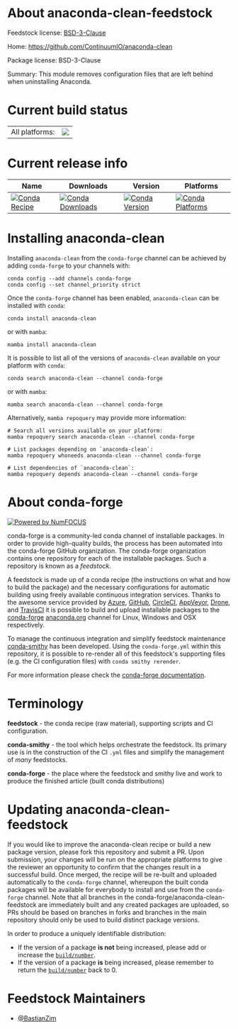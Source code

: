 About anaconda-clean-feedstock
==============================

Feedstock license: [BSD-3-Clause](https://github.com/conda-forge/anaconda-clean-feedstock/blob/main/LICENSE.txt)

Home: https://github.com/ContinuumIO/anaconda-clean

Package license: BSD-3-Clause

Summary: This module removes configuration files that are left behind when uninstalling Anaconda.

Current build status
====================


<table><tr><td>All platforms:</td>
    <td>
      <a href="https://dev.azure.com/conda-forge/feedstock-builds/_build/latest?definitionId=18238&branchName=main">
        <img src="https://dev.azure.com/conda-forge/feedstock-builds/_apis/build/status/anaconda-clean-feedstock?branchName=main">
      </a>
    </td>
  </tr>
</table>

Current release info
====================

| Name | Downloads | Version | Platforms |
| --- | --- | --- | --- |
| [![Conda Recipe](https://img.shields.io/badge/recipe-anaconda--clean-green.svg)](https://anaconda.org/conda-forge/anaconda-clean) | [![Conda Downloads](https://img.shields.io/conda/dn/conda-forge/anaconda-clean.svg)](https://anaconda.org/conda-forge/anaconda-clean) | [![Conda Version](https://img.shields.io/conda/vn/conda-forge/anaconda-clean.svg)](https://anaconda.org/conda-forge/anaconda-clean) | [![Conda Platforms](https://img.shields.io/conda/pn/conda-forge/anaconda-clean.svg)](https://anaconda.org/conda-forge/anaconda-clean) |

Installing anaconda-clean
=========================

Installing `anaconda-clean` from the `conda-forge` channel can be achieved by adding `conda-forge` to your channels with:

```
conda config --add channels conda-forge
conda config --set channel_priority strict
```

Once the `conda-forge` channel has been enabled, `anaconda-clean` can be installed with `conda`:

```
conda install anaconda-clean
```

or with `mamba`:

```
mamba install anaconda-clean
```

It is possible to list all of the versions of `anaconda-clean` available on your platform with `conda`:

```
conda search anaconda-clean --channel conda-forge
```

or with `mamba`:

```
mamba search anaconda-clean --channel conda-forge
```

Alternatively, `mamba repoquery` may provide more information:

```
# Search all versions available on your platform:
mamba repoquery search anaconda-clean --channel conda-forge

# List packages depending on `anaconda-clean`:
mamba repoquery whoneeds anaconda-clean --channel conda-forge

# List dependencies of `anaconda-clean`:
mamba repoquery depends anaconda-clean --channel conda-forge
```


About conda-forge
=================

[![Powered by
NumFOCUS](https://img.shields.io/badge/powered%20by-NumFOCUS-orange.svg?style=flat&colorA=E1523D&colorB=007D8A)](https://numfocus.org)

conda-forge is a community-led conda channel of installable packages.
In order to provide high-quality builds, the process has been automated into the
conda-forge GitHub organization. The conda-forge organization contains one repository
for each of the installable packages. Such a repository is known as a *feedstock*.

A feedstock is made up of a conda recipe (the instructions on what and how to build
the package) and the necessary configurations for automatic building using freely
available continuous integration services. Thanks to the awesome service provided by
[Azure](https://azure.microsoft.com/en-us/services/devops/), [GitHub](https://github.com/),
[CircleCI](https://circleci.com/), [AppVeyor](https://www.appveyor.com/),
[Drone](https://cloud.drone.io/welcome), and [TravisCI](https://travis-ci.com/)
it is possible to build and upload installable packages to the
[conda-forge](https://anaconda.org/conda-forge) [anaconda.org](https://anaconda.org/)
channel for Linux, Windows and OSX respectively.

To manage the continuous integration and simplify feedstock maintenance
[conda-smithy](https://github.com/conda-forge/conda-smithy) has been developed.
Using the ``conda-forge.yml`` within this repository, it is possible to re-render all of
this feedstock's supporting files (e.g. the CI configuration files) with ``conda smithy rerender``.

For more information please check the [conda-forge documentation](https://conda-forge.org/docs/).

Terminology
===========

**feedstock** - the conda recipe (raw material), supporting scripts and CI configuration.

**conda-smithy** - the tool which helps orchestrate the feedstock.
                   Its primary use is in the construction of the CI ``.yml`` files
                   and simplify the management of *many* feedstocks.

**conda-forge** - the place where the feedstock and smithy live and work to
                  produce the finished article (built conda distributions)


Updating anaconda-clean-feedstock
=================================

If you would like to improve the anaconda-clean recipe or build a new
package version, please fork this repository and submit a PR. Upon submission,
your changes will be run on the appropriate platforms to give the reviewer an
opportunity to confirm that the changes result in a successful build. Once
merged, the recipe will be re-built and uploaded automatically to the
`conda-forge` channel, whereupon the built conda packages will be available for
everybody to install and use from the `conda-forge` channel.
Note that all branches in the conda-forge/anaconda-clean-feedstock are
immediately built and any created packages are uploaded, so PRs should be based
on branches in forks and branches in the main repository should only be used to
build distinct package versions.

In order to produce a uniquely identifiable distribution:
 * If the version of a package **is not** being increased, please add or increase
   the [``build/number``](https://docs.conda.io/projects/conda-build/en/latest/resources/define-metadata.html#build-number-and-string).
 * If the version of a package **is** being increased, please remember to return
   the [``build/number``](https://docs.conda.io/projects/conda-build/en/latest/resources/define-metadata.html#build-number-and-string)
   back to 0.

Feedstock Maintainers
=====================

* [@BastianZim](https://github.com/BastianZim/)

